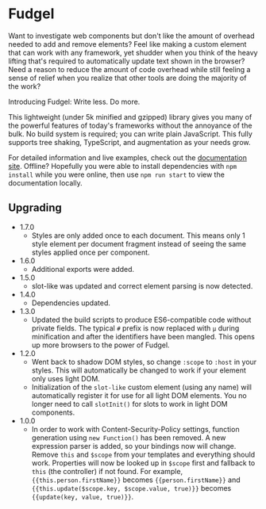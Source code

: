 Fudgel
======

Want to investigate web components but don't like the amount of overhead needed to add and remove elements? Feel like making a custom element that can work with any framework, yet shudder when you think of the heavy lifting that's required to automatically update text shown in the browser? Need a reason to reduce the amount of code overhead while still feeling a sense of relief when you realize that other tools are doing the majority of the work?

Introducing Fudgel: Write less. Do more.

This lightweight (under 5k minified and gzipped) library gives you many of the powerful features of today's frameworks without the annoyance of the bulk. No build system is required; you can write plain JavaScript. This fully supports tree shaking, TypeScript, and augmentation as your needs grow.

For detailed information and live examples, check out the [documentation site](https://fudgel.js.org). Offline? Hopefully you were able to install dependencies with `npm install` while you were online, then use `npm run start` to view the documentation locally.

Upgrading
---------

* 1.7.0
    * Styles are only added once to each document. This means only 1 style
      element per document fragment instead of seeing the same styles applied
      once per component.
* 1.6.0
    * Additional exports were added.
* 1.5.0
    * slot-like was updated and correct element parsing is now detected.
* 1.4.0
    * Dependencies updated.
* 1.3.0
    * Updated the build scripts to produce ES6-compatible code without private
      fields. The typical `#` prefix is now replaced with `µ` during
      minification and after the identifiers have been mangled. This opens up
      more browsers to the power of Fudgel.
* 1.2.0
    * Went back to shadow DOM styles, so change `:scope` to `:host` in your
      styles. This will automatically be changed to work if your element only
      uses light DOM.
    * Initialization of the `slot-like` custom element (using any name) will
      automatically register it for use for all light DOM elements. You no
      longer need to call `slotInit()` for slots to work in light DOM
      components.
* 1.0.0
    * In order to work with Content-Security-Policy settings, function
      generation using `new Function()` has been removed. A new expression
      parser is added, so your bindings now will change. Remove `this` and
      `$scope` from your templates and everything should work. Properties will
      now be looked up in `$scope` first and fallback to `this` (the
      controller) if not found. For example, `{{this.person.firstName}}`
      becomes `{{person.firstName}}` and `{{this.update($scope.key,
      $scope.value, true)}}` becomes `{{update(key, value, true)}}`.
